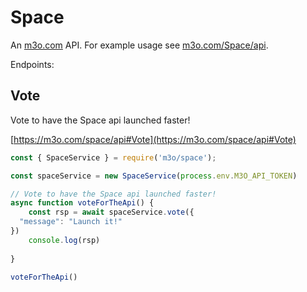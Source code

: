 # Space

An [m3o.com](https://m3o.com) API. For example usage see [m3o.com/Space/api](https://m3o.com/Space/api).

Endpoints:

## Vote

Vote to have the Space api launched faster!


[https://m3o.com/space/api#Vote](https://m3o.com/space/api#Vote)

```js
const { SpaceService } = require('m3o/space');

const spaceService = new SpaceService(process.env.M3O_API_TOKEN)

// Vote to have the Space api launched faster!
async function voteForTheApi() {
	const rsp = await spaceService.vote({
  "message": "Launch it!"
})
	console.log(rsp)
	
}

voteForTheApi()
```
